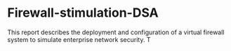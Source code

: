 # Firewall-stimulation-DSA
This report describes the deployment and configuration of a virtual firewall system to simulate enterprise network security. T
